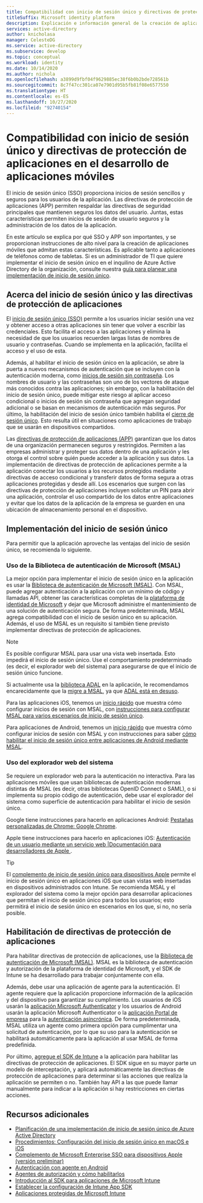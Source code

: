 ```yaml
---
title: Compatibilidad con inicio de sesión único y directivas de protección de aplicaciones en el desarrollo de aplicaciones móviles | Azure
titleSuffix: Microsoft identity platform
description: Explicación e información general de la creación de aplicaciones móviles que admiten inicio de sesión único y directivas de protección de aplicaciones
services: active-directory
author: knicholasa
manager: CelesteDG
ms.service: active-directory
ms.subservice: develop
ms.topic: conceptual
ms.workload: identity
ms.date: 10/14/2020
ms.author: nichola
ms.openlocfilehash: a3899d9fbf04f9629885ec38f6b0b2bde728561b
ms.sourcegitcommit: 8c7f47cc301ca07e7901d95b5fb81f08e6577550
ms.translationtype: HT
ms.contentlocale: es-ES
ms.lasthandoff: 10/27/2020
ms.locfileid: "92740154"
---
```

# <a name="support-single-sign-on-and-app-protection-policies-in-mobile-apps-you-develop"></a>Compatibilidad con inicio de sesión único y directivas de protección de aplicaciones en el desarrollo de aplicaciones móviles

El inicio de sesión único (SSO) proporciona inicios de sesión sencillos y seguros para los usuarios de la aplicación. Las directivas de protección de aplicaciones (APP) permiten respaldar las directivas de seguridad principales que mantienen seguros los datos del usuario. Juntas, estas características permiten inicios de sesión de usuario seguros y la administración de los datos de la aplicación.

En este artículo se explica por qué SSO y APP son importantes, y se proporcionan instrucciones de alto nivel para la creación de aplicaciones móviles que admitan estas características. Es aplicable tanto a aplicaciones de teléfonos como de tabletas. Si es un administrador de TI que quiere implementar el inicio de sesión único en el inquilino de Azure Active Directory de la organización, consulte nuestra [guía para planear una implementación de inicio de sesión único](../manage-apps/plan-sso-deployment.md).

## <a name="about-single-sign-on-and-app-protection-policies"></a>Acerca del inicio de sesión único y las directivas de protección de aplicaciones

El [inicio de sesión único (SSO)](../manage-apps/plan-sso-deployment.md) permite a los usuarios iniciar sesión una vez y obtener acceso a otras aplicaciones sin tener que volver a escribir las credenciales. Esto facilita el acceso a las aplicaciones y elimina la necesidad de que los usuarios recuerden largas listas de nombres de usuario y contraseñas. Cuando se implementa en la aplicación, facilita el acceso y el uso de esta.

Además, al habilitar el inicio de sesión único en la aplicación, se abre la puerta a nuevos mecanismos de autenticación que se incluyen con la autenticación moderna, como [inicios de sesión sin contraseña](../authentication/concept-authentication-passwordless.md). Los nombres de usuario y las contraseñas son uno de los vectores de ataque más conocidos contra las aplicaciones; sin embargo, con la habilitación del inicio de sesión único, puede mitigar este riesgo al aplicar acceso condicional o inicios de sesión sin contraseña que agregan seguridad adicional o se basan en mecanismos de autenticación más seguros. Por último, la habilitación del inicio de sesión único también habilita el [cierre de sesión único](v2-protocols-oidc.md#single-sign-out). Esto resulta útil en situaciones como aplicaciones de trabajo que se usarán en dispositivos compartidos.

Las [directivas de protección de aplicaciones (APP)](/mem/intune/apps/app-protection-policy) garantizan que los datos de una organización permanecen seguros y restringidos. Permiten a las empresas administrar y proteger sus datos dentro de una aplicación y les otorga el control sobre quién puede acceder a la aplicación y sus datos. La implementación de directivas de protección de aplicaciones permite a la aplicación conectar los usuarios a los recursos protegidos mediante directivas de acceso condicional y transferir datos de forma segura a otras aplicaciones protegidas y desde allí. Los escenarios que surgen con las directivas de protección de aplicaciones incluyen solicitar un PIN para abrir una aplicación, controlar el uso compartido de los datos entre aplicaciones y evitar que los datos de la aplicación de la empresa se guarden en una ubicación de almacenamiento personal en el dispositivo.

## <a name="implementing-single-sign-on"></a>Implementación del inicio de sesión único

Para permitir que la aplicación aproveche las ventajas del inicio de sesión único, se recomienda lo siguiente.

### <a name="use-microsoft-authentication-library-msal"></a>Uso de la Biblioteca de autenticación de Microsoft (MSAL)

La mejor opción para implementar el inicio de sesión único en la aplicación es usar la [Biblioteca de autenticación de Microsoft (MSAL)](msal-overview.md). Con MSAL, puede agregar autenticación a la aplicación con un mínimo de código y llamadas API, obtener las características completas de la [plataforma de identidad de Microsoft](/azure/active-directory/develop/) y dejar que Microsoft administre el mantenimiento de una solución de autenticación segura. De forma predeterminada, MSAL agrega compatibilidad con el inicio de sesión único en su aplicación. Además, el uso de MSAL es un requisito si también tiene previsto implementar directivas de protección de aplicaciones.

> [!NOTE]
> Es posible configurar MSAL para usar una vista web insertada. Esto impedirá el inicio de sesión único. Use el comportamiento predeterminado (es decir, el explorador web del sistema) para asegurarse de que el inicio de sesión único funcione.

Si actualmente usa la [biblioteca ADAL](../azuread-dev/active-directory-authentication-libraries.md) en la aplicación, le recomendamos encarecidamente que la [migre a MSAL](msal-migration.md), ya que [ADAL está en desuso](https://techcommunity.microsoft.com/t5/azure-active-directory-identity/update-your-applications-to-use-microsoft-authentication-library/ba-p/1257363).

Para las aplicaciones iOS, tenemos un [inicio rápido](quickstart-v2-ios.md) que muestra cómo configurar inicios de sesión con MSAL, con [instrucciones para configurar MSAL para varios escenarios de inicio de sesión único](single-sign-on-macos-ios.md).

Para aplicaciones de Android, tenemos un [inicio rápido](quickstart-v2-android.md) que muestra cómo configurar inicios de sesión con MSAL y con instrucciones para saber [cómo habilitar el inicio de sesión único entre aplicaciones de Android mediante MSAL](msal-android-single-sign-on.md).

### <a name="use-the-system-web-browser"></a>Uso del explorador web del sistema

Se requiere un explorador web para la autenticación no interactiva. Para las aplicaciones móviles que usan bibliotecas de autenticación modernas distintas de MSAL (es decir, otras bibliotecas OpenID Connect o SAML), o si implementa su propio código de autenticación, debe usar el explorador del sistema como superficie de autenticación para habilitar el inicio de sesión único.

Google tiene instrucciones para hacerlo en aplicaciones Android: [Pestañas personalizadas de Chrome: Google Chrome](https://developer.chrome.com/multidevice/android/customtabs).

Apple tiene instrucciones para hacerlo en aplicaciones iOS: [Autenticación de un usuario mediante un servicio web |Documentación para desarrolladores de Apple ](https://developer.apple.com/documentation/authenticationservices/authenticating_a_user_through_a_web_service).

> [!TIP]
> El [complemento de inicio de sesión único para dispositivos Apple](apple-sso-plugin.md) permite el inicio de sesión único en aplicaciones iOS que usan vistas web insertadas en dispositivos administrados con Intune. Se recomienda MSAL y el explorador del sistema como la mejor opción para desarrollar aplicaciones que permitan el inicio de sesión único para todos los usuarios; esto permitirá el inicio de sesión único en escenarios en los que, si no, no sería posible.

## <a name="enable-app-protection-policies"></a>Habilitación de directivas de protección de aplicaciones

Para habilitar directivas de protección de aplicaciones, use la [Biblioteca de autenticación de Microsoft (MSAL)](msal-overview.md). MSAL es la biblioteca de autenticación y autorización de la plataforma de identidad de Microsoft, y el SDK de Intune se ha desarrollado para trabajar conjuntamente con ella.

Además, debe usar una aplicación de agente para la autenticación. El agente requiere que la aplicación proporcione información de la aplicación y del dispositivo para garantizar su cumplimiento. Los usuarios de iOS usarán la [aplicación Microsoft Authenticator](../user-help/user-help-auth-app-sign-in.md) y los usuarios de Android usarán la aplicación Microsoft Authenticator o la [aplicación Portal de empresa](https://play.google.com/store/apps/details?id=com.microsoft.windowsintune.companyportal) para la [autenticación asincrónica](brokered-auth.md). De forma predeterminada, MSAL utiliza un agente como primera opción para cumplimentar una solicitud de autenticación, por lo que su uso para la autenticación se habilitará automáticamente para la aplicación al usar MSAL de forma predefinida.

Por último, [agregue el SDK de Intune](/mem/intune/developer/app-sdk-get-started) a la aplicación para habilitar las directivas de protección de aplicaciones. El SDK sigue en su mayor parte un modelo de interceptación, y aplicará automáticamente las directivas de protección de aplicaciones para determinar si las acciones que realiza la aplicación se permiten o no. También hay API a las que puede llamar manualmente para indicar a la aplicación si hay restricciones en ciertas acciones.

## <a name="additional-resources"></a>Recursos adicionales

- [Planificación de una implementación de inicio de sesión único de Azure Active Directory](../manage-apps/plan-sso-deployment.md)
- [Procedimientos: Configuración del inicio de sesión único en macOS e iOS](single-sign-on-macos-ios.md)
- [Complemento de Microsoft Enterprise SSO para dispositivos Apple (versión preliminar)](apple-sso-plugin.md)
- [Autenticación con agente en Android](brokered-auth.md)
- [Agentes de autorización y cómo habilitarlos](authorization-agents.md)
- [Introducción al SDK para aplicaciones de Microsoft Intune](/mem/intune/developer/app-sdk-get-started)
- [Establecer la configuración de Intune App SDK](/mem/intune/developer/app-sdk-ios#configure-settings-for-the-intune-app-sdk)
- [Aplicaciones protegidas de Microsoft Intune](/mem/intune/apps/apps-supported-intune-apps)

